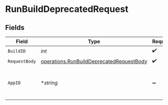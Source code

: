 # RunBuildDeprecatedRequest


## Fields

| Field                                                                                                       | Type                                                                                                        | Required                                                                                                    | Description                                                                                                 | Example                                                                                                     |
| ----------------------------------------------------------------------------------------------------------- | ----------------------------------------------------------------------------------------------------------- | ----------------------------------------------------------------------------------------------------------- | ----------------------------------------------------------------------------------------------------------- | ----------------------------------------------------------------------------------------------------------- |
| `BuildID`                                                                                                   | *int*                                                                                                       | :heavy_check_mark:                                                                                          | N/A                                                                                                         | 1                                                                                                           |
| `RequestBody`                                                                                               | [operations.RunBuildDeprecatedRequestBody](../../../pkg/models/operations/runbuilddeprecatedrequestbody.md) | :heavy_check_mark:                                                                                          | N/A                                                                                                         |                                                                                                             |
| `AppID`                                                                                                     | **string*                                                                                                   | :heavy_minus_sign:                                                                                          | N/A                                                                                                         | app-af469a92-5b45-4565-b3c4-b79878de67d2                                                                    |